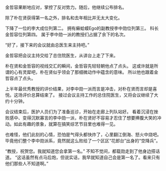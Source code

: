 金哲容果断地应对，掌控了反对势力。随后，他继续公布排名。

除了朴在贤获得第一名之外，排名和去年相比并无太大变化。

下降了一位的李大成位列第二。
拥有癞蛤蟆Ego的副教授李中勋位列第三。
科长金哲容位列第四。
属于李中勋一派的教授们占据了余下的名次。

“好了，接下来的会议就由总医生来主持吧。”

金哲容把会议主持交给了总住院医生，从讲台上走了下来。

朴在贤和金哲容的视线交汇的瞬间，金哲容先轻轻朝他点了点头。
这或许就是所谓的心有灵犀吧，朴在贤似乎领会了那细微动作中蕴含的意味。
所以他也跟着金哲容点了点头。

上半年最优秀教授的评价结果，对李中勋一派而言是冲击，对朴在贤而言却是喜悦。这场评价总算结束了。
接过会议主持工作的总住院医生，又将会议继续了大约十分钟。

会议结束后，医护人员们为了准备巡诊，开始在走廊上列队站好。
看着沉浸在挫败感中、变得沉默寡言的李中勋一派，朴在贤好不容易才忍住了想要捧腹大笑的冲动。如此有趣的景象，就算在搞笑综艺节目里也难得一见。

也难怪，他们此刻的心情，恐怕是气得头都快炸了，心里翻江倒海、怒火中烧吧。
毕竟他们整个李中勋派系，竟然就这么败给了一个区区“花郎台”出身的“空降兵”。

“教授，祝贺您。我就知道您会拿第一名。”
不知不觉间，都载勋走到了他身边搭话道。
“这话虽然有点马后炮，但说实话，我早就知道自己会是第一名了。看来只有他们那些人不知道啊。”